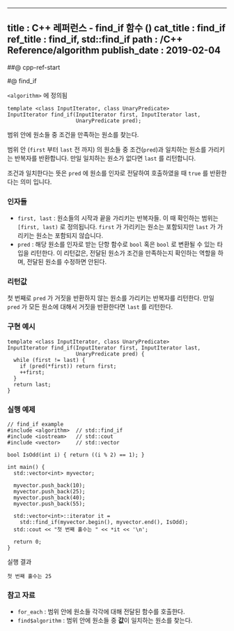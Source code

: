 ----------------
title : C++ 레퍼런스 - find_if 함수 (<algorithm>)
cat_title : find_if
ref_title : find_if, std::find_if
path : /C++ Reference/algorithm
publish_date : 2019-02-04
----------------

##@ cpp-ref-start

#@ find_if

`<algorithm>` 에 정의됨

```cpp-formatted
template <class InputIterator, class UnaryPredicate>
InputIterator find_if(InputIterator first, InputIterator last,
                      UnaryPredicate pred);
```

범위 안에 원소들 중 조건을 만족하는 원소를 찾는다.


범위 안 (`first` 부터 `last` 전 까지) 의 원소들 중 조건(`pred`)과 일치하는 원소를 가리키는 반복자를 반환합니다. 만일 일치하는 원소가 없다면 `last` 를 리턴합니다.

조건과 일치한다는 뜻은 `pred` 에 원소를 인자로 전달하여 호출하였을 때 `true` 를 반환한다는 의미 입니다.

### 인자들

* `first, last` : 원소들의 시작과 끝을 가리키는 반복자들. 이 때 확인하는 범위는 `[first, last)` 로 정의됩니다. `first` 가 가리키는 원소는 포함되지만 `last` 가 가리키는 원소는 포함되지 않습니다.
* `pred` : 해당 원소를 인자로 받는 단항 함수로 `bool` 혹은 `bool` 로 변환될 수 있는 타입을 리턴한다. 이 리턴값은, 전달된 원소가 조건을 만족하는지 확인하는 역할을 하며, 전달된 원소를 수정하면 안된다.

### 리턴값

첫 번째로 `pred` 가 거짓을 반환하지 않는 원소를 가리키는 반복자를 리턴한다. 만일 `pred` 가 모든 원소에 대해서 거짓을 반환한다면 `last` 를 리턴한다.

### 구현 예시

```cpp-formatted
template <class InputIterator, class UnaryPredicate>
InputIterator find_if(InputIterator first, InputIterator last,
                      UnaryPredicate pred) {
  while (first != last) {
    if (pred(*first)) return first;
    ++first;
  }
  return last;
}
```

### 실행 예제

```cpp-formatted
// find_if example
#include <algorithm>  // std::find_if
#include <iostream>   // std::cout
#include <vector>     // std::vector

bool IsOdd(int i) { return ((i % 2) == 1); }

int main() {
  std::vector<int> myvector;

  myvector.push_back(10);
  myvector.push_back(25);
  myvector.push_back(40);
  myvector.push_back(55);

  std::vector<int>::iterator it =
    std::find_if(myvector.begin(), myvector.end(), IsOdd);
  std::cout << "첫 번째 홀수는 " << *it << '\n';

  return 0;
}
```

실행 결과

```exec
첫 번째 홀수는 25
```

### 참고 자료

* `for_each` : 범위 안에 원소들 각각에 대해 전달된 함수를 호출한다.
* `find$algorithm` : 범위 안에 원소들 중 **값**이 일치하는 원소를 찾는다.